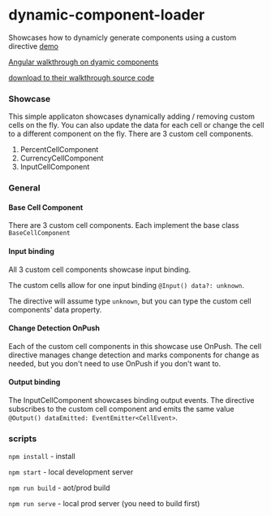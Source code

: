 # dynamic-component-loader

Showcases how to dynamicly generate components using a custom directive [demo](https://m-thompson-code.github.io/dynamic-component-loader/)

[Angular walkthrough on dyamic components](https://angular.io/guide/dynamic-component-loader)

[download to their walkthrough source code](https://angular.io/generated/zips/dynamic-component-loader/dynamic-component-loader.zip)

### Showcase

This simple applicaton showcases dynamically adding / removing custom cells on the fly. You can also update the data for each cell or change the cell to a different component on the fly. There are 3 custom cell components.

1. PercentCellComponent
2. CurrencyCellComponent
3. InputCellComponent

### General

#### Base Cell Component

There are 3 custom cell components. Each implement the base class `BaseCellComponent`

#### Input binding

All 3 custom cell components showcase input binding.

The custom cells allow for one input binding `@Input() data?: unknown`.

The directive will assume type `unknown`, but you can type the custom cell components' data property.

#### Change Detection OnPush

Each of the custom cell components in this showcase use OnPush. The cell directive manages change detection and marks components for change as needed, but you don't need to use OnPush if you don't want to.

#### Output binding

The InputCellComponent showcases binding output events. The directive subscribes to the custom cell component and emits the same value `@Output() dataEmitted: EventEmitter<CellEvent>`.

### scripts

`npm install` - install

`npm start` - local development server

`npm run build` - aot/prod build

`npm run serve` - local prod server (you need to build first)
